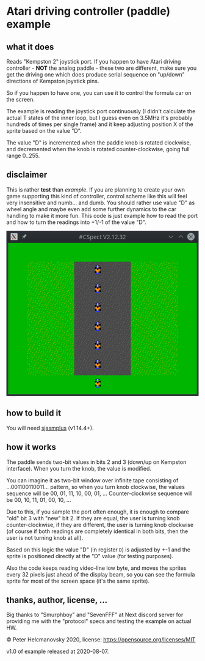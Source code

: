 # Atari driving controller (paddle) example

## what it does

Reads "Kempston 2" joystick port. If you happen to have Atari driving controller -
**NOT** the analog paddle - these two are different, make sure you get the driving
one which does produce serial sequence on "up/down" directions of Kempston joystick pins.

So if you happen to have one, you can use it to control the formula car on the screen.

The example is reading the joystick port continuously (I didn't calculate the actual
T states of the inner loop, but I guess even on 3.5MHz it's probably hundreds of times
per single frame) and it keep adjusting position X of the sprite based on the value "D".

The value "D" is incremented when the paddle knob is rotated clockwise, and decremented
when the knob is rotated counter-clockwise, going full range 0..255.

## disclaimer

This is rather **test** than *example*. If you are planning to create your own game
supporting this kind of controller, control scheme like this will feel very insensitive
and numb... and dumb. You should rather use value "D" as wheel angle and maybe even add
some further dynamics to the car handling to make it more fun. This code is just example
how to read the port and how to turn the readings into +1/-1 of the value "D".

![screenshot](screen.png)

## how to build it

You will need [sjasmplus](https://github.com/z00m128/sjasmplus) (v1.14.4+).

## how it works

The paddle sends two-bit values in bits 2 and 3 (down/up on Kempston interface). When
you turn the knob, the value is modified.

You can imagine it as two-bit window over infinite tape consisting of ...001100110011...
pattern, so when you turn knob clockwise, the values sequence will be 00, 01, 11, 10, 00,
01, ... Counter-clockwise sequence will be 00, 10, 11, 01, 00, 10, ...

Due to this, if you sample the port often enough, it is enough to compare "old" bit 3
with "new" bit 2. If they are equal, the user is turning knob counter-clockwise, if they
are different, the user is turning knob clockwise (of course if both readings are
completely identical in both bits, then the user is not turning knob at all).

Based on this logic the value "D" (in register `D`) is adjusted by +-1 and the sprite
is positioned directly at the "D" value (for testing purposes).

Also the code keeps reading video-line low byte, and moves the sprites every 32 pixels
just ahead of the display beam, so you can see the formula sprite for most of the
screen space (it's the same sprite).

## thanks, author, license, ...

Big thanks to "Smurphboy" and "SevenFFF" at Next discord server for providing me with
the "protocol" specs and testing the example on actual HW.

© Peter Helcmanovsky 2020, license: https://opensource.org/licenses/MIT

v1.0 of example released at 2020-08-07.
